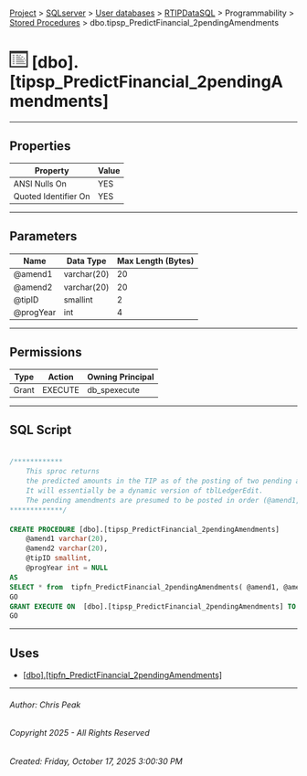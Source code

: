 #### 

[Project](../../../../../index.md) > [SQLserver](../../../../index.md) > [User databases](../../../index.md) > [RTIPDataSQL](../../index.md) > Programmability > [Stored Procedures](Stored_Procedures.md) > dbo.tipsp_PredictFinancial_2pendingAmendments

# ![Stored Procedures](../../../../../Images/StoredProcedure32.png) [dbo].[tipsp_PredictFinancial_2pendingAmendments]

---

## <a name="#properties"></a>Properties

| Property | Value |
|---|---|
| ANSI Nulls On | YES |
| Quoted Identifier On | YES |


---

## <a name="#parameters"></a>Parameters

| Name | Data Type | Max Length (Bytes) |
|---|---|---|
| @amend1 | varchar(20) | 20 |
| @amend2 | varchar(20) | 20 |
| @tipID | smallint | 2 |
| @progYear | int | 4 |


---

## <a name="#permissions"></a>Permissions

| Type | Action | Owning Principal |
|---|---|---|
| Grant | EXECUTE | db_spexecute |


---

## <a name="#sqlscript"></a>SQL Script

```sql

/************
    This sproc returns 
    the predicted amounts in the TIP as of the posting of two pending amendments.
    It will essentially be a dynamic version of tblLedgerEdit.
    The pending amendments are presumed to be posted in order (@amend1, then @amend2).
*************/

CREATE PROCEDURE [dbo].[tipsp_PredictFinancial_2pendingAmendments]
    @amend1 varchar(20),
    @amend2 varchar(20),
    @tipID smallint, 
    @progYear int = NULL
AS
SELECT * from  tipfn_PredictFinancial_2pendingAmendments( @amend1, @amend2, @tipID, @progYear )
GO
GRANT EXECUTE ON  [dbo].[tipsp_PredictFinancial_2pendingAmendments] TO [db_spexecute]
GO

```


---

## <a name="#uses"></a>Uses

* [[dbo].[tipfn_PredictFinancial_2pendingAmendments]](../Functions/Table-valued_Functions/dbo_tipfn_PredictFinancial_2pendingAmendments.md)


---

###### Author:  Chris Peak

###### Copyright 2025 - All Rights Reserved

###### Created: Friday, October 17, 2025 3:00:30 PM

